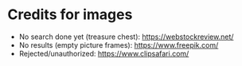 # Credits for images

- No search done yet (treasure chest): https://webstockreview.net/
- No results (empty picture frames): https://www.freepik.com/
- Rejected/unauthorized: https://www.clipsafari.com/
